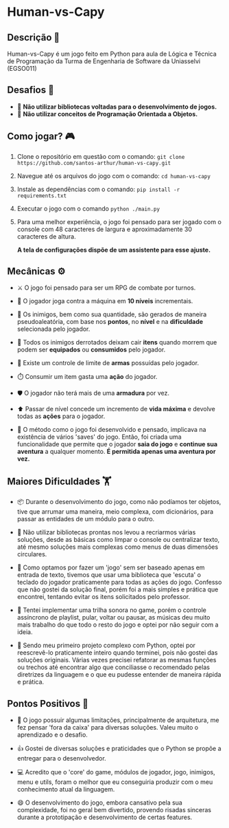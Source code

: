 # Human-vs-Capy 

## Descrição 📑
 Human-vs-Capy é um jogo feito em Python para aula de Lógica e Técnica de Programação da Turma de Engenharia de Software da Uniasselvi (EGSO011)


## Desafios 🧮
- 🚫 **Não utilizar bibliotecas voltadas para o desenvolvimento de jogos.**
- 🚫 **Não utilizar conceitos de Programação Orientada a Objetos.**

## Como jogar? 🎮
 1. Clone o repositório em questão com o comando: `git clone https://github.com/santos-arthur/human-vs-capy.git`
 
 2. Navegue até os arquivos do jogo com o comando: `cd human-vs-capy`
 
 3. Instale as dependências com o comando: `pip install -r requirements.txt`
 
 4. Executar o jogo com o comando `python ./main.py`
 
 5. Para uma melhor experiência, o jogo foi pensado para ser jogado com o console com 48 caracteres de largura e aproximadamente 30 caracteres de altura.

    **A tela de configurações dispõe de um assistente para esse ajuste.**

## Mecânicas ⚙️
- ⚔️ O jogo foi pensado para ser um RPG de combate por turnos.

- 🔼 O jogador joga contra a máquina em **10 níveis** incrementais.

- 🎲 Os inimigos, bem como sua quantidade, são gerados de maneira pseudoaleatória, com base nos **pontos**, no **nível** e na **dificuldade** selecionada pelo jogador.

- 💼 Todos os inimigos derrotados deixam cair **itens** quando morrem que podem ser **equipados** ou **consumidos** pelo jogador.

- 🔫 Existe um controle de limite de **armas** possuídas pelo jogador.

- ⏱️ Consumir um item gasta uma **ação** do jogador.

- 🛡️ O jogador não terá mais de uma **armadura** por vez.

- ⬆️ Passar de nível concede um incremento de **vida máxima** e devolve todas as **ações** para o jogador.

- 💾 O método como o jogo foi desenvolvido e pensado, implicava na existência de vários 'saves' do jogo. Então, foi criada uma funcionalidade que permite que o jogador **saia do jogo** e **continue sua aventura** a qualquer momento. **É permitida apenas uma aventura por vez.**

## Maiores Dificuldades 🏋️
- 📦 Durante o desenvolvimento do jogo, como não podíamos ter objetos, tive que arrumar uma maneira, meio complexa, com dicionários, para passar as entidades de um módulo para o outro.

- 🔄 Não utilizar bibliotecas prontas nos levou a recriarmos várias soluções, desde as básicas como limpar o console ou centralizar texto, até mesmo soluções mais complexas como menus de duas dimensões circulares.

- 🎹 Como optamos por fazer um 'jogo' sem ser baseado apenas em entrada de texto, tivemos que usar uma biblioteca que 'escuta' o teclado do jogador praticamente para todas as ações do jogo. Confesso que não gostei da solução final, porém foi a mais simples e prática que encontrei, tentando evitar os itens solicitados pelo professor.

- 🎵 Tentei implementar uma trilha sonora no game, porém o controle assíncrono de playlist, pular, voltar ou pausar, as músicas deu muito mais trabalho do que todo o resto do jogo e optei por não seguir com a ideia.

- 🔄 Sendo meu primeiro projeto complexo com Python, optei por reescrevê-lo praticamente inteiro quando terminei, pois não gostei das soluções originais. Várias vezes precisei refatorar as mesmas funções ou trechos até encontrar algo que conciliasse o recomendado pelas diretrizes da linguagem e o que eu pudesse entender de maneira rápida e prática.

## Pontos Positivos 🎉
- 🧠 O jogo possuir algumas limitações, principalmente de arquitetura, me fez pensar 'fora da caixa' para diversas soluções. Valeu muito o aprendizado e o desafio.

- 👍 Gostei de diversas soluções e praticidades que o Python se propõe a entregar para o desenvolvedor.

- 💻 Acredito que o 'core' do game, módulos de jogador, jogo, inimigos, menu e utils, foram o melhor que eu conseguiria produzir com o meu conhecimento atual da linguagem.

- 😄 O desenvolvimento do jogo, embora cansativo pela sua complexidade, foi no geral bem divertido, provendo risadas sinceras durante a prototipação e desenvolvimento de certas features.
